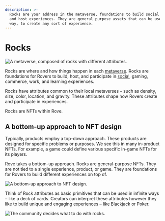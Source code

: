 ```yaml
---
description: >-
  Rocks are your address in the metaverse, foundations to build social spaces
  and host experiences. They are general purpose assets that can be used in any
  way, to create any sort of experience.
---
```


# Rocks



![A metaverse, composed of rocks with different attributes.](../../.gitbook/assets/Rove.039.jpeg)

Rocks are where and how things happen in each [metaverse](../metaverses.md). Rocks are foundations for Rovers to build, host, and participate in [social](../../3d-websites/3d-templates.md), gaming, commerce, work, and learning experiences.

Rocks have attributes common to their local metaverses – such as density, size, color, location, and gravity. These attributes shape how Rovers create and participate in experiences.

Rocks are NFTs within Rove.

## A bottom-up approach to NFT design

Typically, products employ a top-down approach. These products are designed for specific problems or purposes. We see this in many in-product NFTs. For example, a game could define various specific in-game NFTs for its players.

Rove takes a bottom-up approach. Rocks are general-purpose NFTs. They are not tied to a single experience, product, or game. They are foundations for Rovers to build different experiences on top of.

![A bottom-up approach to NFT design.](<../../.gitbook/assets/image (11).png>)

Think of Rock attributes as basic primitives that can be used in infinite ways – like a deck of cards. Creators can interpret these attributes however they like to build unique and engaging experiences – like Blackjack or Poker.

![The community decides what to do with rocks.](<../../.gitbook/assets/image (14).png>)
